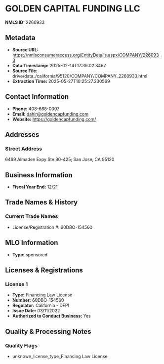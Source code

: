 # GOLDEN CAPITAL FUNDING LLC

**NMLS ID:** 2260933

## Metadata
- **Source URL:** https://nmlsconsumeraccess.org/EntityDetails.aspx/COMPANY/2260933
- **Data Timestamp:** 2025-02-14T17:39:02.346Z
- **Source File:** drive/data_/california/95120/COMPANY/COMPANY_2260933.html
- **Extraction Time:** 2025-05-27T10:25:27.230569

## Contact Information
- **Phone:** 408-668-0007
- **Email:** dahir@goldencapfunding.com
- **Website:** https://goldencapfunding.com/

## Addresses
### Street Address
6469 Almaden Expy Ste 80-425; San Jose, CA 95120

## Business Information
- **Fiscal Year End:** 12/21

## Trade Names & History
### Current Trade Names
- License/Registration #: 60DBO-154560

## MLO Information
- **Type:** sponsored

## Licenses & Registrations

### License 1
- **Type:** Financing Law License
- **Number:** 60DBO-154560
- **Regulator:** California - DFPI
- **Issue Date:** 03/11/2022
- **Authorized to Conduct Business:** Yes

## Quality & Processing Notes
### Quality Flags
- unknown_license_type_Financing Law License
